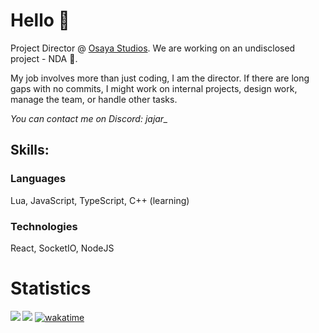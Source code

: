 # Hello 👀
Project Director @ [Osaya Studios](https://www.linkedin.com/company/103243411). We are working on an undisclosed project - NDA 👀.

My job involves more than just coding, I am the director. If there are long gaps with no commits, I might work on internal projects, design work, manage the team, or handle other tasks.

*You can contact me on Discord: jajar_*

## Skills:
### Languages
Lua, JavaScript, TypeScript, C++ (learning)
### Technologies
React, SocketIO, NodeJS

# Statistics
<img align = 'left' src="https://github-readme-stats.vercel.app/api/wakatime?username=Jajar&theme=github_dark&hide_border=true&layout=compact&langs_count=8" />
<!--   <img align = 'left' src="https://github-readme-stats.vercel.app/api?username=JajarGaming&include_all_commits=true&theme=github_dark&show_icons=true&hide_border=true&count_private=true"/> -->

![](https://komarev.com/ghpvc/?username=JajarGaming&color=2DB36E&style=flat&abbreviated=true)
[![wakatime](https://wakatime.com/badge/user/bb777587-96d8-496e-8fbc-e463484da02a.svg)](https://wakatime.com/@bb777587-96d8-496e-8fbc-e463484da02a)
